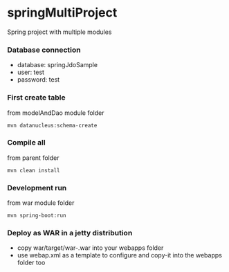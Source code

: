 # springMultiProject
Spring project with multiple modules

### Database connection
* database: springJdoSample
* user: test
* password: test

### First create table
from modelAndDao module folder
```
mvn datanucleus:schema-create
```

### Compile all
from parent folder
```
mvn clean install
```

### Development run
from war module folder
```
mvn spring-boot:run
```

### Deploy as WAR in a jetty distribution
* copy war/target/war-<version>.war into your webapps folder
* use webap.xml as a template to configure and copy-it into the webapps folder too
